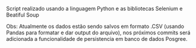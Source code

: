 Script realizado usando a linguagem Python e as bibliotecas Selenium  e Beatiful Soup

Obs: Atualmente os dados estão sendo salvos em formato .CSV (usando Pandas para formatar e dar output do arquivo), nos próximos commits será adicionada a funcionalidade de persistencia em banco de dados Posgree.
